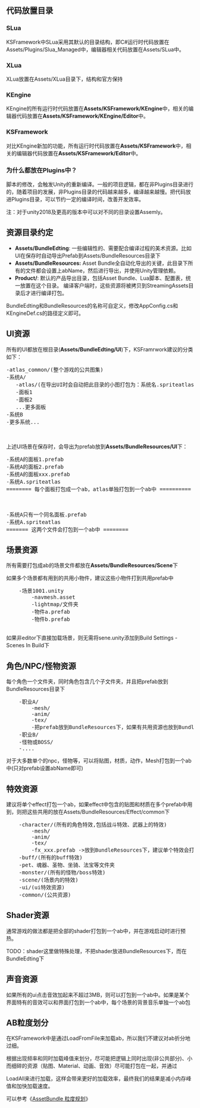 ## 代码放置目录

### SLua

KSFramework中SLua采用其默认的目录结构，即C#运行时代码放置在Assets/Plugins/Slua_Managed中，编辑器相关代码放置在Assets/SLua中。

### XLua

XLua放置在Assets/XLua目录下，结构和官方保持

### KEngine

KEngine的所有运行时代码放置在**Assets/KSFramework/KEngine**中，相关的编辑器代码放置在**Assets/KSFramework/KEngine/Editor**中。

### KSFramework

对比KEngine新加的功能，所有运行时代码放置在**Assets/KSFramework**中，相关的编辑器代码放置在**Assets/KSFramework/Editor**中。

### 为什么都放在Plugins中？

脚本的修改，会触发Unity的重新编译。一般的项目逻辑，都在非Plugins目录进行的，随着项目的发展，非Plugins目录的代码越来越多，编译越来越慢。把代码放进Plugins目录，可以节约一定的编译时间，改善开发效率。

注：对于unity2018及更高的版本中可以对不同的目录设置Assemly。

## 资源目录约定

- **Assets/BundleEdting**: 一些编辑性的、需要配合编译过程的美术资源。比如UI在保存时自动导出Prefab到Assets/BundleResources目录下
- **Assets/BundleResources:** Asset Bundle全自动化导出的关键，此目录下所有的文件都会设置上abName，然后进行导出，并使用Unity管理依赖。
- **Product/**: 默认的产品导出目录，包括Asset Bundle、Lua脚本、配置表，统一放置在这个目录。 编译客户端时，这些资源将被拷贝到StreamingAssets目录后才进行编译打包。

BundleEdting和BundleResources的名称可自定义，修改AppConfig.cs和KEngineDef.cs的路径定义即可。

## UI资源

所有的UI都放在根目录(**Assets/BundleEdting/UI**)下，KSFramrwork建议的分类如下：

<pre>
-atlas_common/(整个游戏的公共图集)
-系统A/
​	-atlas/(在导出UI时会自动把此目录的小图打包为：系统名.spriteatlas)
​	-面板1
​	-面板2
​	...更多面板
-系统B
-更多系统...


</pre>

上述UI场景在保存时，会导出为prefab放到**Assets/BundleResources/UI**下：

<pre>
-系统A的面板1.prefab
-系统A的面板2.prefab
-系统A的面板xxx.prefab
-系统A.spriteatlas
======== 每个面板打包成一个ab，atlas单独打包到一个ab中 ==========



-系统A只有一个同名面板.prefab
-系统A.spriteatlas
======= 这两个文件会打包到一个ab中 ========
</pre>

## 场景资源

所有需要打包成ab的场景文件都放在**Assets/BundleResources/Scene**下

如果多个场景都有用到的共用小物件，建议这些小物件打到共用prefab中

<pre>
    -场景1001.unity
    	-navmesh.asset
    	-lightmap/文件夹
    	-物件a.prefab
    	-物件b.prefab

</pre>

如果非editor下直接加载场景，则无需将sene.unity添加到Build Settings - Scenes In Build下

## 角色/NPC/怪物资源

每个角色一个文件夹，同时角色包含几个子文件夹，并且把prefab放到BundleResources目录下

<pre>
	-职业A/
		-mesh/
		-anim/
		-tex/
		-把prefab放到BundleResources下，如果有共用资源也放到BundleResources目录下
	-职业B/
	-怪物或BOSS/
	-....
</pre>

对于大多数单个的npc，怪物等，可以将贴图，材质，动作，Mesh打包到一个ab中(只对prefab设置abName即可)

## 特效资源

建议将单个effect打包一个ab，如果effect中包含的贴图和材质在多个prefab中用到，则把这些共用的放在Assets/BundleResources/Effect/common下

<pre>
    -character/(所有的角色特效,包括战斗特效、武器上的特效)
    	-mesh/
    	-anim/
    	-tex/
    	-fx_xxx.prefab ->放到BundleResources下，建议单个特效会打成一个ab，mesh,anim,texture等不进行拆分
    -buff/(所有的buff特效)
    -pet、魂器、圣物、坐骑、法宝等文件夹
    -monster/(所有的怪物/boss特效)
    -scene/(场景内的特效)
    -ui/(ui特效资源)
    -common/(公共资源)
</pre>

## Shader资源

通常游戏的做法都是把全部的shader打包到一个ab中，并在游戏启动时进行预热。

TODO：shader这里做特殊处理，不把shader放进BundleResources下，而在BundleEdting下

## 声音资源

如果所有的ui点击音效加起来不超过3MB，则可以打包到一个ab中。如果是某个界面特有的音效可以和界面打包到一个ab中，每个场景的背景音乐单独一个ab包

## AB粒度划分

在KSFramework中是通过LoadFromFile来加载ab，所以我们不建议对ab折分地过细。

根据出现频率和同时加载峰值来划分，尽可能把逻辑上同时出现(非公共部分)、小而细碎的资源（贴图、Material、动画、音效）尽可能打包在一起，并通过

LoadAll来进行加载，这样会带来更好的加载效率，最终我们的结果是减小内存峰值和加快加载速度。



可以参考《[AssetBundle 粒度规划](https://answer.uwa4d.com/question/58e5bd96e042a5c92c3484ec)》